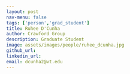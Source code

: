 ```yaml
---
layout: post
nav-menu: false
tags: ['person','grad_student']
title: Ruhee D'Cunha 
author: Crawford Group
description: Graduate Student
image: assets/images/people/ruhee_dcunha.jpg
github_url: 
linkedin_url: 
email: dcunha2@vt.edu 
---
```

